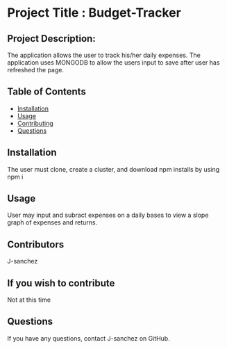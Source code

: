 # Project Title : Budget-Tracker
## Project Description:
The application allows the user to track his/her daily expenses. The application uses MONGODB to allow the users input to save after user has refreshed the page. 
## Table of Contents
* [Installation](#installation)
* [Usage](#usage)
* [Contributing](#contributing)
* [Questions](#questions)
## Installation
The user must clone, create a cluster, and download npm installs by using npm i
## Usage
User may input and subract expenses on a daily bases to view a slope graph of expenses and returns. 
## Contributors
J-sanchez
## If you wish to contribute
Not at this time
## Questions
If you have any questions, contact J-sanchez on GitHub.